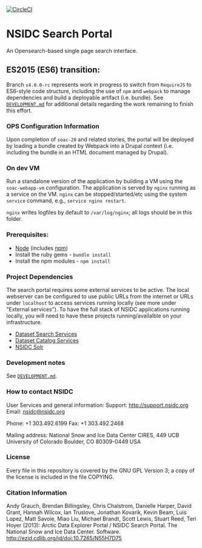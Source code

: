 [![CircleCI](https://circleci.com/gh/nsidc/search-interface.svg?style=shield&circle-token=7bed4ba6e1b72640be27b0b80a4a5b3d4622695c)](https://circleci.com/gh/nsidc/search-interface)

# NSIDC Search Portal

An Opensearch-based single page search interface.

## ES2015 (ES6) transition:

Branch `v4.0.0-rc` represents work in progress to switch from `RequireJS` to
ES6-style code structure, including the use of `npm` and `webpack` to manage
dependencies and build a deployable artifact (i.e. bundle). See
[`DEVELOPMENT.md`](DEVELOPMENT.md) for additional details regarding the work
remaining to finish this effort.

### OPS Configuration Information

Upon completion of `soac-28` and related stories, the portal will be deployed by loading a
bundle created by Webpack into a Drupal context (i.e. including the bundle in an HTML document
managed by Drupal).

### On dev VM

Run a standalone version of the application by building a VM using the `soac-webapp-vm` configuration.
The application is served by `nginx` running as a service on the VM.
`nginx` can be stopped/started/etc using the system `service` command, e.g., `service nginx restart`.

`nginx` writes logfiles by default to `/var/log/nginx`; all logs should be in
this folder.

### Prerequisites:

* [Node](http://nodejs.org/) (includes [npm](https://www.npmjs.org/))
* Install the ruby gems - `bundle install`
* Install the npm modules - `npm install`

### Project Dependencies

The search portal requires some external services to be active. The local
webserver can be configured to use public URLs from the internet or URLs under
`localhost` to access services running locally (see more under "External
services"). To have the full stack of NSIDC applications running locally, you
will need to have these projects running/availalble on your infrastructure.

* [Dataset Search Services](https://github.com/nsidc/dataset-search-services/)
* [Dataset Catalog Services](https://bitbucket.org/nsidc/dataset-catalog-services/)
* [NSIDC Solr](https://github.com/nsidc/search-solr)

### Development notes

See
[`DEVELOPMENT.md`](https://github.com/nsidc/search-interface/blob/master/DEVELOPMENT.md).

### How to contact NSIDC

User Services and general information:
Support: http://support.nsidc.org
Email: nsidc@nsidc.org

Phone: +1 303.492.6199
Fax: +1 303.492.2468

Mailing address:
National Snow and Ice Data Center
CIRES, 449 UCB
University of Colorado
Boulder, CO 80309-0449 USA

### License

Every file in this repository is covered by the GNU GPL Version 3; a copy of the
license is included in the file COPYING.

### Citation Information

Andy Grauch, Brendan Billingsley, Chris Chalstrom, Danielle Harper, David Grant,
Hannah Wilcox, Ian Truslove, Jonathan Kovarik, Kevin Beam, Luis Lopez, Matt
Savoie, Miao Liu, Michael Brandt, Scott Lewis, Stuart Reed, Teri Hoyer (2013):
Arctic Data Explorer Portal / NSIDC Search Portal. The National Snow and Ice
Data Center. Software. http://ezid.cdlib.org/id/doi:10.7265/N55H7D75
